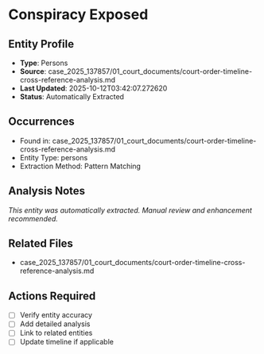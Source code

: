 # Conspiracy Exposed

## Entity Profile
- **Type**: Persons
- **Source**: case_2025_137857/01_court_documents/court-order-timeline-cross-reference-analysis.md
- **Last Updated**: 2025-10-12T03:42:07.272620
- **Status**: Automatically Extracted

## Occurrences
- Found in: case_2025_137857/01_court_documents/court-order-timeline-cross-reference-analysis.md
- Entity Type: persons
- Extraction Method: Pattern Matching

## Analysis Notes
*This entity was automatically extracted. Manual review and enhancement recommended.*

## Related Files
- case_2025_137857/01_court_documents/court-order-timeline-cross-reference-analysis.md

## Actions Required
- [ ] Verify entity accuracy
- [ ] Add detailed analysis
- [ ] Link to related entities
- [ ] Update timeline if applicable
